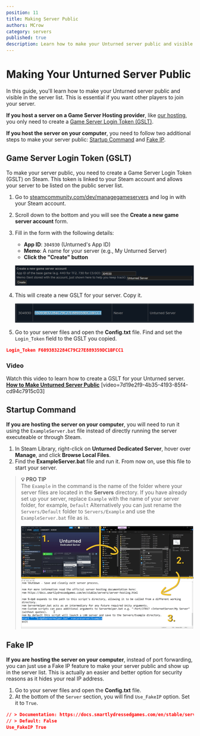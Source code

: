 ```yaml
---
position: 11
title: Making Server Public
authors: MCrow
category: servers
published: true
description: Learn how to make your Unturned server public and visible in the server list. This guide covers creating a Game Server Login Token (GSLT), setting up a startup command, and using a fake IP to make your server public.
---
```


# Making Your Unturned Server Public
In this guide, you'll learn how to make your Unturned server public and visible in the server list. This is essential if you want other players to join your server.

**If you host a server on a Game Server Hosting provider**, like [our hosting](/hosting), you only need to create a [Game Server Login Token (GSLT)](#game-server-login-token-gslt).

**If you host the server on your computer**, you need to follow two additional steps to make your server public: [Startup Command](#startup-command) and [Fake IP](#fake-ip).

## Game Server Login Token (GSLT)
To make your server public, you need to create a Game Server Login Token (GSLT) on Steam. This token is linked to your Steam account and allows your server to be listed on the public server list.

1. Go to [steamcommunity.com/dev/managegameservers](https://steamcommunity.com/dev/managegameservers) and log in with your Steam account. 
2. Scroll down to the bottom and you will see the **Create a new game server account** form.
3. Fill in the form with the following details:
   - **App ID**: `304930` (Unturned's App ID)
   - **Memo**: A name for your server (e.g., My Unturned Server)
   - **Click the "Create" button**
   
    ![gslt form](assets/gslt_form.png)

4. This will create a new GSLT for your server. Copy it.  

    ![gslt created](assets/gslt_created.png)

5. Go to your server files and open the **Config.txt** file. Find and set the `Login_Token` field to the GSLT you copied.
```json
Login_Token F6093832284C79C27E889359DC1BFCC1
```

### Video
Watch this video to learn how to create a GSLT for your Unturned server.
**[How to Make Unturned Server Public](https://www.youtube.com/watch?v=ck--2zWlrlw)**
[video=7d19e2f9-4b35-4193-85f4-cd94c7915c03]

## Startup Command
**If you are hosting the server on your computer**, you will need to run it using the `ExampleServer.bat` file instead of directly running the server executeable or through Steam.

1. In Steam Library, right-click on **Unturned Dedicated Server**, hover over **Manage**, and click **Browse Local Files**.
2. Find the **ExampleServer.bat** file and run it. From now on, use this file to start your server.

> **💡 PRO TIP**  
> The `Example` in the command is the name of the folder where your server files are located in the **Servers** directory. If you have already set up your server, replace `Example` with the name of your server folder, for example, `Default` Alternatively you can just rename the `Servers/Default` folder to `Servers/Example` and use the `ExampleServer.bat` file as is.  
> 
> ![Startup command](assets/startup_command.png)


## Fake IP
**If you are hosting the server on your computer**, instead of port forwarding, you can just use a Fake IP feature to make your server public and show up in the server list. This is actually an easier and better option for security reasons as it hides your real IP address.

1. Go to your server files and open the **Config.txt** file.
2. At the bottom of the `Server` section, you will find `Use_FakeIP` option. Set it to `True`.

```json
// > Documentation: https://docs.smartlydressedgames.com/en/stable/servers/fake-ip.html
// > Default: False
Use_FakeIP True
```